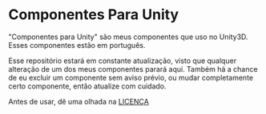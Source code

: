 # Componentes Para Unity
"Componentes para Unity" são meus componentes que uso no Unity3D.    
Esses componentes estão em português.

Esse repositório estará em constante atualização, visto que qualquer alteração de um dos meus componentes parará aqui.
Também há a chance de eu excluir um componente sem aviso prévio, ou mudar completamente certo componente, então atualize com cuidado.

Antes de usar, dê uma olhada na [LICENÇA](https://github.com/Andre-LA/Meus-Componentes-Para-Unity/blob/master/LICENSE)
